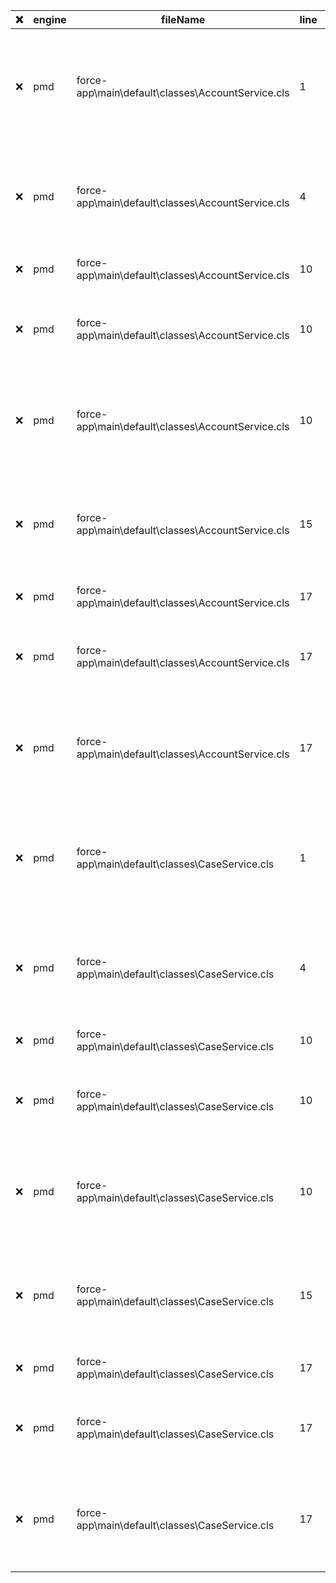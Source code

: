 | :x: | engine | fileName                                          | line | column | endLine | endColumn | severity | ruleName                  | category    | url                                                                                        | message                                                                 | normalizedSeverity |
| --- | ------ | ------------------------------------------------- | ---- | ------ | ------- | --------- | -------- | ------------------------- | ----------- | ------------------------------------------------------------------------------------------ | ----------------------------------------------------------------------- | ------------------ |
| :x: | pmd    | force-app\main\default\classes\AccountService.cls | 1    | 14     | 1       | 27        | 3        | ApexSharingViolations     | Security    | https://pmd.github.io/pmd-6.55.0/pmd_rules_apex_security.html#apexsharingviolations        | Apex classes should declare a sharing model if DML or SOQL/SOSL is used | 3                  |
| :x: | pmd    | force-app\main\default\classes\AccountService.cls | 4    | 9      | 4       | 17        | 3        | ApexCRUDViolation         | Security    | https://pmd.github.io/pmd-6.55.0/pmd_rules_apex_security.html#apexcrudviolation            | Validate CRUD permission before SOQL/DML operation or enforce user mode | 3                  |
| :x: | pmd    | force-app\main\default\classes\AccountService.cls | 10   | 13     | 10      | 21        | 3        | AvoidDmlStatementsInLoops | Performance | https://pmd.github.io/pmd-6.55.0/pmd_rules_apex_performance.html#avoiddmlstatementsinloops | Avoid DML statements inside loops                                       | 3                  |
| :x: | pmd    | force-app\main\default\classes\AccountService.cls | 10   | 13     | 10      | 21        | 3        | OperationWithLimitsInLoop | Performance | https://pmd.github.io/pmd-6.55.0/pmd_rules_apex_performance.html#operationwithlimitsinloop | Avoid operations in loops that may hit governor limits                  | 3                  |
| :x: | pmd    | force-app\main\default\classes\AccountService.cls | 10   | 13     | 10      | 21        | 3        | ApexCRUDViolation         | Security    | https://pmd.github.io/pmd-6.55.0/pmd_rules_apex_security.html#apexcrudviolation            | Validate CRUD permission before SOQL/DML operation or enforce user mode | 3                  |
| :x: | pmd    | force-app\main\default\classes\AccountService.cls | 15   | 34     | 15      | 57        | 3        | ApexCRUDViolation         | Security    | https://pmd.github.io/pmd-6.55.0/pmd_rules_apex_security.html#apexcrudviolation            | Validate CRUD permission before SOQL/DML operation or enforce user mode | 3                  |
| :x: | pmd    | force-app\main\default\classes\AccountService.cls | 17   | 13     | 17      | 21        | 3        | AvoidDmlStatementsInLoops | Performance | https://pmd.github.io/pmd-6.55.0/pmd_rules_apex_performance.html#avoiddmlstatementsinloops | Avoid DML statements inside loops                                       | 3                  |
| :x: | pmd    | force-app\main\default\classes\AccountService.cls | 17   | 13     | 17      | 21        | 3        | OperationWithLimitsInLoop | Performance | https://pmd.github.io/pmd-6.55.0/pmd_rules_apex_performance.html#operationwithlimitsinloop | Avoid operations in loops that may hit governor limits                  | 3                  |
| :x: | pmd    | force-app\main\default\classes\AccountService.cls | 17   | 13     | 17      | 21        | 3        | ApexCRUDViolation         | Security    | https://pmd.github.io/pmd-6.55.0/pmd_rules_apex_security.html#apexcrudviolation            | Validate CRUD permission before SOQL/DML operation or enforce user mode | 3                  |
| :x: | pmd    | force-app\main\default\classes\CaseService.cls    | 1    | 14     | 1       | 24        | 3        | ApexSharingViolations     | Security    | https://pmd.github.io/pmd-6.55.0/pmd_rules_apex_security.html#apexsharingviolations        | Apex classes should declare a sharing model if DML or SOQL/SOSL is used | 3                  |
| :x: | pmd    | force-app\main\default\classes\CaseService.cls    | 4    | 9      | 4       | 17        | 3        | ApexCRUDViolation         | Security    | https://pmd.github.io/pmd-6.55.0/pmd_rules_apex_security.html#apexcrudviolation            | Validate CRUD permission before SOQL/DML operation or enforce user mode | 3                  |
| :x: | pmd    | force-app\main\default\classes\CaseService.cls    | 10   | 13     | 10      | 21        | 3        | AvoidDmlStatementsInLoops | Performance | https://pmd.github.io/pmd-6.55.0/pmd_rules_apex_performance.html#avoiddmlstatementsinloops | Avoid DML statements inside loops                                       | 3                  |
| :x: | pmd    | force-app\main\default\classes\CaseService.cls    | 10   | 13     | 10      | 21        | 3        | OperationWithLimitsInLoop | Performance | https://pmd.github.io/pmd-6.55.0/pmd_rules_apex_performance.html#operationwithlimitsinloop | Avoid operations in loops that may hit governor limits                  | 3                  |
| :x: | pmd    | force-app\main\default\classes\CaseService.cls    | 10   | 13     | 10      | 21        | 3        | ApexCRUDViolation         | Security    | https://pmd.github.io/pmd-6.55.0/pmd_rules_apex_security.html#apexcrudviolation            | Validate CRUD permission before SOQL/DML operation or enforce user mode | 3                  |
| :x: | pmd    | force-app\main\default\classes\CaseService.cls    | 15   | 28     | 15      | 48        | 3        | ApexCRUDViolation         | Security    | https://pmd.github.io/pmd-6.55.0/pmd_rules_apex_security.html#apexcrudviolation            | Validate CRUD permission before SOQL/DML operation or enforce user mode | 3                  |
| :x: | pmd    | force-app\main\default\classes\CaseService.cls    | 17   | 13     | 17      | 21        | 3        | AvoidDmlStatementsInLoops | Performance | https://pmd.github.io/pmd-6.55.0/pmd_rules_apex_performance.html#avoiddmlstatementsinloops | Avoid DML statements inside loops                                       | 3                  |
| :x: | pmd    | force-app\main\default\classes\CaseService.cls    | 17   | 13     | 17      | 21        | 3        | OperationWithLimitsInLoop | Performance | https://pmd.github.io/pmd-6.55.0/pmd_rules_apex_performance.html#operationwithlimitsinloop | Avoid operations in loops that may hit governor limits                  | 3                  |
| :x: | pmd    | force-app\main\default\classes\CaseService.cls    | 17   | 13     | 17      | 21        | 3        | ApexCRUDViolation         | Security    | https://pmd.github.io/pmd-6.55.0/pmd_rules_apex_security.html#apexcrudviolation            | Validate CRUD permission before SOQL/DML operation or enforce user mode | 3                  |
